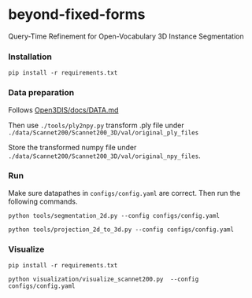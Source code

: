 # beyond-fixed-forms
Query-Time Refinement for Open-Vocabulary 3D Instance Segmentation

### Installation
```
pip install -r requirements.txt
```

### Data preparation
Follows [Open3DIS/docs/DATA.md](https://github.com/VinAIResearch/Open3DIS/blob/main/docs/DATA.md)

Then use `./tools/ply2npy.py` transform .ply file under `./data/Scannet200/Scannet200_3D/val/original_ply_files` 

Store the transformed numpy file under `./data/Scannet200/Scannet200_3D/val/original_npy_files`.

### Run
Make sure datapathes in `configs/config.yaml` are correct. Then run the following commands.
```
python tools/segmentation_2d.py --config configs/config.yaml
```

```
python tools/projection_2d_to_3d.py --config configs/config.yaml
```

### Visualize
```
pip install -r requirements.txt
```

```
python visualization/visualize_scannet200.py  --config configs/config.yaml
```